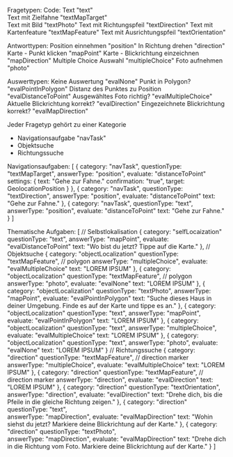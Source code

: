 Fragetypen:                                 Code:
Text                                        "text"      
Text mit Zielfahne                          "textMapTarget"      
Text mit Bild                               "textPhoto"
Text mit Richtungspfeil                     "textDirection"
Text mit Kartenfeature                      "textMapFeature"
Text mit Ausrichtungspfeil                  "textOrientation"


Antworttypen:
Position einnehmen                          "position"
In Richtung drehen                          "direction"
Karte - Punkt klicken                       "mapPoint"
Karte - Blickrichtung einzeichnen           "mapDirection"
Multiple Choice Auswahl                     "multipleChoice"
Foto aufnehmen                              "photo"

Auswerttypen:
Keine Auswertung                            "evalNone"
Punkt in Polygon?                           "evalPointInPolygon"
Distanz des Punktes zu Position             "evalDistanceToPoint"
Ausgewähltes Foto richtig?                  "evalMultipleChoice"
Aktuelle Blickrichtung korrekt?             "evalDirection"
Eingezeichnete Blickrichtung korrekt?       "evalMapDirection"

Jeder Fragetyp gehört zu einer Kategorie
- Navigationsaufgabe                        "navTask"
- Objektsuche
- Richtungssuche


Navigationsaufgaben:
[
    {
        category:       "navTask",
        questionType:   "textMapTarget",
        answerType:     "position",
        evaluate:       "distanceToPoint"
        settings: {
            text:           "Gehe zur Fahne."
            confirmation:   "true",
            target:         GeolocationPosition
        }
    }, {
        category:       "navTask",
        questionType:   "textDirection",
        answerType:     "position",
        evaluate:       "distanceToPoint"
        text:           "Gehe zur Fahne."
    }, {
        category:       "navTask",
        questionType:   "text",
        answerType:     "position",
        evaluate:       "distanceToPoint"
        text:           "Gehe zur Fahne."
    }
]

Thematische Aufgaben:
[
    // Selbstlokalisation
    {
        category:       "selfLocaization"
        questionType:   "text",
        answerType:     "mapPoint",
        evaluate:       "evalDistanceToPoint"
        text:           "Wo bist du jetzt? Tippe auf die Karte."
    }, 
    // Objektsuche
    {
        category:       "objectLocalization"
        questionType:   "textMapFeature",       // polygon
        answerType:     "multipleChoice",
        evaluate:       "evalMultipleChoice"
        text:           "LOREM IPSUM"
    }, {
        category:       "objectLocalization"
        questionType:   "textMapFeature",       // polygon
        answerType:     "photo",
        evaluate:       "evalNone"
        text:           "LOREM IPSUM"
    }, {
        category:       "objectLocalization"
        questionType:   "textPhoto",
        answerType:     "mapPoint",
        evaluate:       "evalPointInPolygon"
        text:           "Suche dieses Haus in deiner Umgebung. Finde es auf der Karte und tippe es an."
    }, {
        category:       "objectLocalization"
        questionType:   "text",
        answerType:     "mapPoint",
        evaluate:       "evalPointInPolygon"
        text:           "LOREM IPSUM"
    }, {
        category:       "objectLocalization"
        questionType:   "text",
        answerType:     "multipleChoice",
        evaluate:       "evalMultipleChoice"
        text:           "LOREM IPSUM"
    }, {
        category:       "objectLocalization"
        questionType:   "text",
        answerType:     "photo",
        evaluate:       "evalNone"
        text:           "LOREM IPSUM"
    }
    // Richtungssuche
    {
        category:       "direction"
        questionType:   "textMapFeature",       // direction marker
        answerType:     "multipleChoice",
        evaluate:       "evalMultipleChoice"
        text:           "LOREM IPSUM"
    }, {
        category:       "direction"
        questionType:   "textMapFeature",       // direction marker
        answerType:     "direction",
        evaluate:       "evalDirection"
        text:           "LOREM IPSUM"
    }, {
        category:       "direction"
        questionType:   "textOrientation",       
        answerType:     "direction",
        evaluate:       "evalDirection"
        text:           "Drehe dich, bis die Pfeile in die gleiche Richtung zeigen."
    }, {
        category:       "direction"
        questionType:   "text",       
        answerType:     "mapDirection",
        evaluate:       "evalMapDirection"
        text:           "Wohin siehst du jetzt? Markiere deine Blickrichtung auf der Karte."
    }, {
        category:       "direction"
        questionType:   "textPhoto",       
        answerType:     "mapDirection",
        evaluate:       "evalMapDirection"
        text:           "Drehe dich in die Richtung vom Foto. Markiere deine Blickrichtung auf der Karte."
    }
]